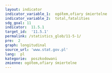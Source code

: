 ```yaml
---
layout: indicator
indicator_variable_1:  ogółem,ofiary śmiertelne
indicator_variable_2:  total,fatalities
sdg_goal: 11
indicator:  11.5.1
target_id:  '11.5.1'
permalink: /statistics_glob/11-5-1/
pre:  2
graph: longitudinal
source_url: 'www.stat.gov.pl'
lang:  pl
kategorie:  poszkodowani
zmienne: ogółem,ofiary śmiertelne
---
```

